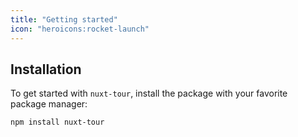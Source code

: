 ```yaml
---
title: "Getting started"
icon: "heroicons:rocket-launch"
---
```


## Installation

To get started with `nuxt-tour`, install the package with your favorite package manager:

```bash
npm install nuxt-tour
```
